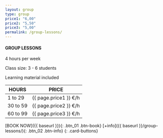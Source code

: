 ```yaml
---
layout: group
type: group
price1: "6,00"
price2: "5,50"
price3: "5,00"
permalink: /group-lessons/
---
```


#### GROUP LESSONS

4 hours per week

Class size: 3 - 6 students

Learning material included

HOURS | PRICE
-------|---------
1 to 29  | {{ page.price1 }} €/h
30 to 59 | {{ page.price2 }} €/h
60 to 99 | {{ page.price3 }}  €/h

[BOOK NOW]({{ baseurl }}){: .btn_01 .btn-book}
[+info]({{ baseurl }}/group-lessons/){: .btn_02 .btn-info}
{: .card-buttons}
